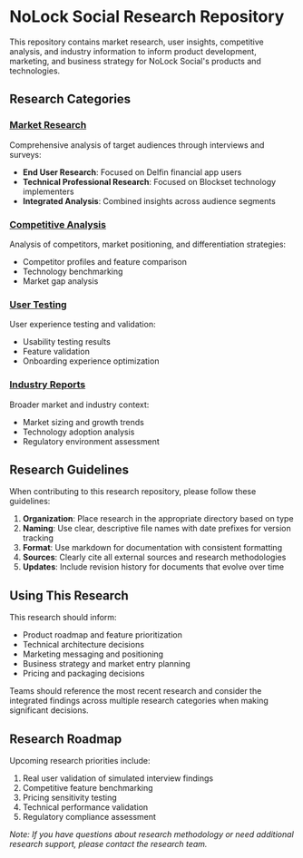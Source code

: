# NoLock Social Research Repository

This repository contains market research, user insights, competitive analysis, and industry information to inform product development, marketing, and business strategy for NoLock Social's products and technologies.

## Research Categories

### [Market Research](./market_research/)
Comprehensive analysis of target audiences through interviews and surveys:
- **End User Research**: Focused on Delfin financial app users
- **Technical Professional Research**: Focused on Blockset technology implementers
- **Integrated Analysis**: Combined insights across audience segments

### [Competitive Analysis](./competitive_analysis/)
Analysis of competitors, market positioning, and differentiation strategies:
- Competitor profiles and feature comparison
- Technology benchmarking
- Market gap analysis

### [User Testing](./user_testing/)
User experience testing and validation:
- Usability testing results
- Feature validation
- Onboarding experience optimization

### [Industry Reports](./industry_reports/)
Broader market and industry context:
- Market sizing and growth trends
- Technology adoption analysis
- Regulatory environment assessment

## Research Guidelines

When contributing to this research repository, please follow these guidelines:

1. **Organization**: Place research in the appropriate directory based on type
2. **Naming**: Use clear, descriptive file names with date prefixes for version tracking
3. **Format**: Use markdown for documentation with consistent formatting
4. **Sources**: Clearly cite all external sources and research methodologies
5. **Updates**: Include revision history for documents that evolve over time

## Using This Research

This research should inform:
- Product roadmap and feature prioritization
- Technical architecture decisions
- Marketing messaging and positioning
- Business strategy and market entry planning
- Pricing and packaging decisions

Teams should reference the most recent research and consider the integrated findings across multiple research categories when making significant decisions.

## Research Roadmap

Upcoming research priorities include:
1. Real user validation of simulated interview findings
2. Competitive feature benchmarking
3. Pricing sensitivity testing
4. Technical performance validation
5. Regulatory compliance assessment

*Note: If you have questions about research methodology or need additional research support, please contact the research team.*